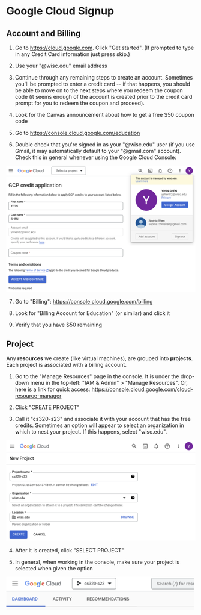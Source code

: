 # Google Cloud Signup

## Account and Billing

1. Go to https://cloud.google.com.  Click "Get started". (If prompted to type in any Credit Card information just press skip.) 

2. Use your "@wisc.edu" email address

3. Continue through any remaining steps to create an account.  Sometimes you'll be prompted to enter a credit card -- if that happens, you should be able to move on to the next steps where you redeem the coupon code (it seems enough of the account is created prior to the credit card prompt for you to redeem the coupon and proceed).

4. Look for the Canvas announcement about how to get a free $50 coupon code

5. Go to https://console.cloud.google.com/education

6. Double check that you're signed in as your "@wisc.edu" user (if you use Gmail, it may automatically default to your "@gmail.com" account).  Check this in general whenever using the Google Cloud Console:

<img src="img/1.png" width=600>

7. Go to "Billing": https://console.cloud.google.com/billing

8. Look for "Billing Account for Education" (or similar) and click it

9. Verify that you have $50 remaining

## Project

Any **resources** we create (like virtual machines), are grouped into
**projects**.  Each project is associated with a billing account.

1. Go to the "Manage Resources" page in the console.  It is under the drop-down menu in the top-left: "IAM & Admin" > "Manage Resources".  Or, here is a link for quick access: https://console.cloud.google.com/cloud-resource-manager

2. Click "CREATE PROJECT"

3. Call it "cs320-s23" and associate it with your account that has the free credits.  Sometimes an option will appear to select an organization in which to nest your project.  If this happens, select "wisc.edu".

<img src="img/2.png" width=600>

4. After it is created, click "SELECT PROJECT"

5. In general, when working in the console, make sure your project is selected when given the option

<img src="img/3.png" width=500>
